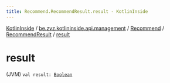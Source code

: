 ```yaml
---
title: Recommend.RecommendResult.result - KotlinInside
---
```


[KotlinInside](../../../index.html) / [be.zvz.kotlininside.api.management](../../index.html) / [Recommend](../index.html) / [RecommendResult](index.html) / [result](./result.html)

# result

(JVM) `val result: `[`Boolean`](https://kotlinlang.org/api/latest/jvm/stdlib/kotlin/-boolean/index.html)